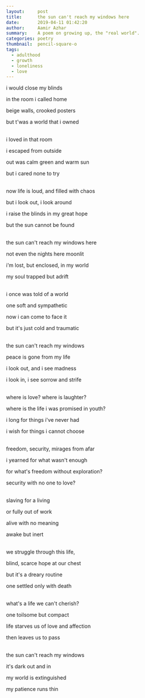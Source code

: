 ```yaml
---
layout:     post
title:      the sun can't reach my windows here
date:       2019-04-11 01:42:20
author:     Aamir Azhar
summary:    A poem on growing up, the "real world".
categories: poetry
thumbnail:  pencil-square-o
tags:
  - adulthood
  - growth
  - loneliness
  - love
---
```

i would close my blinds

in the room i called home

beige walls, crooked posters

but t'was a world that i owned

<br>
i loved in that room

i escaped from outside

out was calm green and warm sun

but i cared none to try

<br>
now life is loud, and filled with chaos

but i look out, i look around

i raise the blinds in my great hope

but the sun cannot be found

<br>
the sun can't reach my windows here

not even the nights here moonlit

i'm lost, but enclosed, in my world

my soul trapped but adrift

<br>
i once was told of a world

one soft and sympathetic

now i can come to face it

but it's just cold and traumatic

<br>
the sun can't reach my windows

peace is gone from my life

i look out, and i see madness

i look in, i see sorrow and strife

<br>
where is love? where is laughter?

where is the life i was promised in youth?

i long for things i've never had

i wish for things i cannot choose

<br>
freedom, security, mirages from afar

i yearned for what wasn't enough

for what's freedom without exploration?

security with no one to love?

<br>
slaving for a living

or fully out of work

alive with no meaning

awake but inert

<br>
we struggle through this life,

blind, scarce hope at our chest

but it's a dreary routine

one settled only with death

<br>
what's a life we can't cherish?

one toilsome but compact

life starves us of love and affection

then leaves us to pass

<br>
the sun can't reach my windows

it's dark out and in

my world is extinguished

my patience runs thin
